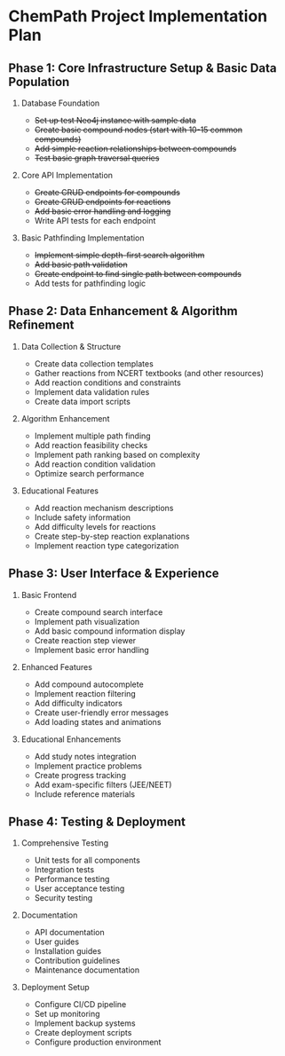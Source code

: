 # ChemPath Project Implementation Plan

## Phase 1: Core Infrastructure Setup & Basic Data Population
1. Database Foundation
   - ~~Set up test Neo4j instance with sample data~~
   - ~~Create basic compound nodes (start with 10-15 common compounds)~~
   - ~~Add simple reaction relationships between compounds~~
   - ~~Test basic graph traversal queries~~

2. Core API Implementation
   - ~~Create CRUD endpoints for compounds~~
   - ~~Create CRUD endpoints for reactions~~
   - ~~Add basic error handling and logging~~
   - Write API tests for each endpoint

3. Basic Pathfinding Implementation
   - ~~Implement simple depth-first search algorithm~~
   - ~~Add basic path validation~~
   - ~~Create endpoint to find single path between compounds~~
   - Add tests for pathfinding logic

## Phase 2: Data Enhancement & Algorithm Refinement
1. Data Collection & Structure
   - Create data collection templates
   - Gather reactions from NCERT textbooks (and other resources)
   - Add reaction conditions and constraints
   - Implement data validation rules
   - Create data import scripts

2. Algorithm Enhancement
   - Implement multiple path finding
   - Add reaction feasibility checks
   - Implement path ranking based on complexity
   - Add reaction condition validation
   - Optimize search performance

3. Educational Features
   - Add reaction mechanism descriptions
   - Include safety information
   - Add difficulty levels for reactions
   - Create step-by-step reaction explanations
   - Implement reaction type categorization

## Phase 3: User Interface & Experience
1. Basic Frontend
   - Create compound search interface
   - Implement path visualization
   - Add basic compound information display
   - Create reaction step viewer
   - Implement basic error handling

2. Enhanced Features
   - Add compound autocomplete
   - Implement reaction filtering
   - Add difficulty indicators
   - Create user-friendly error messages
   - Add loading states and animations

3. Educational Enhancements
   - Add study notes integration
   - Implement practice problems
   - Create progress tracking
   - Add exam-specific filters (JEE/NEET)
   - Include reference materials

## Phase 4: Testing & Deployment
1. Comprehensive Testing
   - Unit tests for all components
   - Integration tests
   - Performance testing
   - User acceptance testing
   - Security testing

2. Documentation
   - API documentation
   - User guides
   - Installation guides
   - Contribution guidelines
   - Maintenance documentation

3. Deployment Setup
   - Configure CI/CD pipeline
   - Set up monitoring
   - Implement backup systems
   - Create deployment scripts
   - Configure production environment